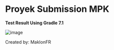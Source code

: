 # Proyek Submission MPK 


**Test Result Using Gradle 7.1**

![image](https://user-images.githubusercontent.com/88584119/179566618-946bc395-7e31-4d43-9cee-f200726d9825.png)





Created by: MaklonFR
